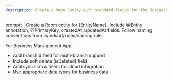 ```yaml
---
description: Create a Room Entity with standard fields for the Business Management App.
---
```


prompt: |
Create a Room entity for {EntityName}.
Include @Entity annotation, @PrimaryKey, createdAt, updatedAt fields.
Follow naming conventions from .windsurf/rules/naming.rule.

For Business Management App:
- Add branchId field for multi-branch support
- Include soft delete (isDeleted) field
- Add sync status fields for cloud integration
- Use appropriate data types for business data